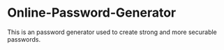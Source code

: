 # Online-Password-Generator
This is an password generator used to create strong and more securable passwords.
